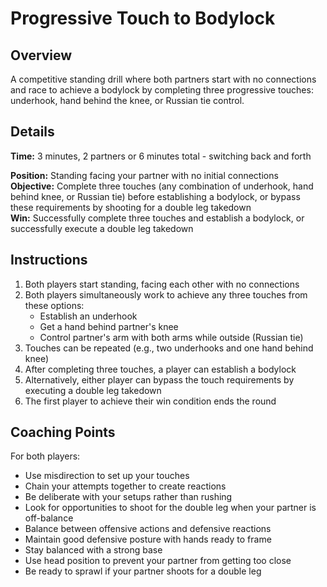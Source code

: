 # Progressive Touch to Bodylock

## Overview
A competitive standing drill where both partners start with no connections and race to achieve a bodylock by completing three progressive touches: underhook, hand behind the knee, or Russian tie control.

## Details
**Time:** 3 minutes, 2 partners or 6 minutes total - switching back and forth

**Position:** Standing facing your partner with no initial connections  
**Objective:** Complete three touches (any combination of underhook, hand behind knee, or Russian tie) before establishing a bodylock, or bypass these requirements by shooting for a double leg takedown  
**Win:** Successfully complete three touches and establish a bodylock, or successfully execute a double leg takedown

## Instructions
1. Both players start standing, facing each other with no connections
2. Both players simultaneously work to achieve any three touches from these options:
   - Establish an underhook
   - Get a hand behind partner's knee
   - Control partner's arm with both arms while outside (Russian tie)
3. Touches can be repeated (e.g., two underhooks and one hand behind knee)
4. After completing three touches, a player can establish a bodylock
5. Alternatively, either player can bypass the touch requirements by executing a double leg takedown
6. The first player to achieve their win condition ends the round

## Coaching Points
For both players:
- Use misdirection to set up your touches
- Chain your attempts together to create reactions
- Be deliberate with your setups rather than rushing
- Look for opportunities to shoot for the double leg when your partner is off-balance
- Balance between offensive actions and defensive reactions
- Maintain good defensive posture with hands ready to frame
- Stay balanced with a strong base
- Use head position to prevent your partner from getting too close
- Be ready to sprawl if your partner shoots for a double leg
